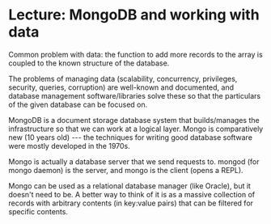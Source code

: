 # Lecture: MongoDB and working with data

Common problem with data: the function to add more records to the array is coupled to the known structure of the database.

The problems of managing data (scalability, concurrency, privileges, security, queries, corruption) are well-known and documented, and database management software/libraries solve these so that the particulars of the given database can be focused on.

MongoDB is a document storage database system that builds/manages the infrastructure so that we can work at a logical layer.  Mongo is comparatively new (10 years old) --- the techniques for writing good database software were mostly developed in the 1970s.

Mongo is actually a database server that we send requests to.  mongod (for mongo daemon) is the server, and mongo is the client (opens a REPL).

Mongo can be used as a relational database manager (like Oracle), but it doesn't need to be.  A better way to think of it is as a massive collection of records with arbitrary contents (in key:value pairs) that can be filtered for specific contents.

